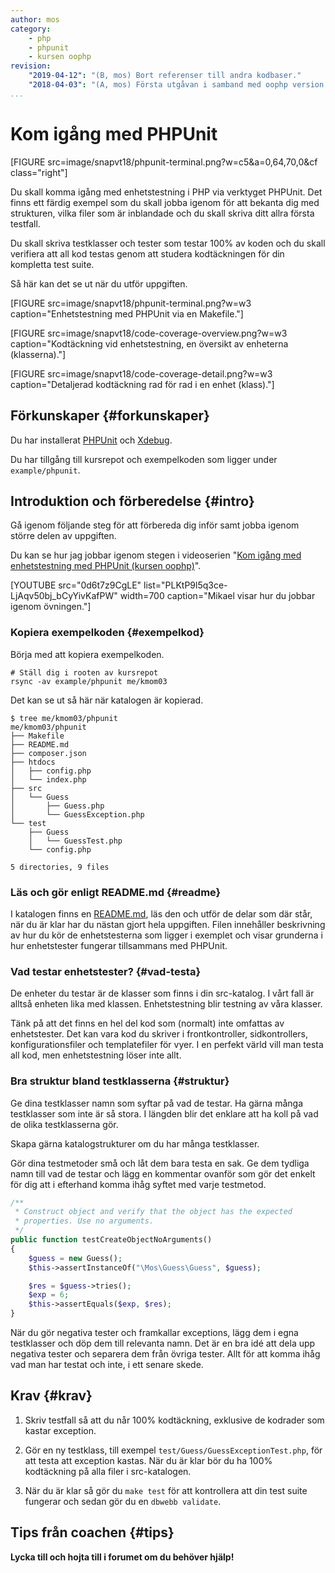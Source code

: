 ```yaml
---
author: mos
category:
    - php
    - phpunit
    - kursen oophp
revision:
    "2019-04-12": "(B, mos) Bort referenser till andra kodbaser."
    "2018-04-03": "(A, mos) Första utgåvan i samband med oophp version 4."
...
```

Kom igång med PHPUnit
==================================

[FIGURE src=image/snapvt18/phpunit-terminal.png?w=c5&a=0,64,70,0&cf class="right"]

Du skall komma igång med enhetstestning i PHP via verktyget PHPUnit. Det finns ett färdig exempel som du skall jobba igenom för att bekanta dig med strukturen, vilka filer som är inblandade och du skall skriva ditt allra första testfall.

Du skall skriva testklasser och tester som testar 100% av koden och du skall verifiera att all kod testas genom att studera kodtäckningen för din kompletta test suite.

<!--more-->

Så här kan det se ut när du utför uppgiften.

[FIGURE src=image/snapvt18/phpunit-terminal.png?w=w3 caption="Enhetstestning med PHPUnit via en Makefile."]

[FIGURE src=image/snapvt18/code-coverage-overview.png?w=w3 caption="Kodtäckning vid enhetstestning, en översikt av enheterna (klasserna)."]

[FIGURE src=image/snapvt18/code-coverage-detail.png?w=w3 caption="Detaljerad kodtäckning rad för rad i en enhet (klass)."]



Förkunskaper {#forkunskaper}
-----------------------

Du har installerat [PHPUnit](labbmiljo/phpunit) och [Xdebug](labbmiljo/xdebug).

Du har tillgång till kursrepot och exempelkoden som ligger under `example/phpunit`.



Introduktion och förberedelse {#intro}
-----------------------

Gå igenom följande steg för att förbereda dig inför samt jobba igenom större delen av uppgiften.

Du kan se hur jag jobbar igenom stegen i videoserien "[Kom igång med enhetstestning med PHPUnit (kursen oophp)](https://www.youtube.com/playlist?list=PLKtP9l5q3ce-LjAqv50bj_bCyYivKafPW)".

[YOUTUBE src="0d6t7z9CgLE" list="PLKtP9l5q3ce-LjAqv50bj_bCyYivKafPW" width=700 caption="Mikael visar hur du jobbar igenom övningen."]



### Kopiera exempelkoden {#exempelkod}

Börja med att kopiera exempelkoden.

```text
# Ställ dig i rooten av kursrepot
rsync -av example/phpunit me/kmom03
```

Det kan se ut så här när katalogen är kopierad.

```text
$ tree me/kmom03/phpunit
me/kmom03/phpunit
├── Makefile
├── README.md
├── composer.json
├── htdocs
│   ├── config.php
│   └── index.php
├── src
│   └── Guess
│       ├── Guess.php
│       └── GuessException.php
└── test
    ├── Guess
    │   └── GuessTest.php
    └── config.php

5 directories, 9 files
```



### Läs och gör enligt README.md {#readme}

I katalogen finns en [README.md](https://github.com/dbwebb-se/oophp/tree/master/example/phpunit), läs den och utför de delar som där står, när du är klar har du nästan gjort hela uppgiften. Filen innehåller beskrivning av hur du kör de enhetstesterna som ligger i exemplet och visar grunderna i hur enhetstester fungerar tillsammans med PHPUnit.



### Vad testar enhetstester? {#vad-testa}

De enheter du testar är de klasser som finns i din src-katalog. I vårt fall är alltså enheten lika med klassen. Enhetstestning blir testning av våra klasser.

Tänk på att det finns en hel del kod som (normalt) inte omfattas av enhetstester. Det kan vara kod du skriver i frontkontroller, sidkontrollers, konfigurationsfiler och templatefiler för vyer. I en perfekt värld vill man testa all kod, men enhetstestning löser inte allt.



### Bra struktur bland testklasserna {#struktur}

Ge dina testklasser namn som syftar på vad de testar. Ha gärna många testklasser som inte är så stora. I längden blir det enklare att ha koll på vad de olika testklasserna gör.

Skapa gärna katalogstrukturer om du har många testklasser.

Gör dina testmetoder små och låt dem bara testa en sak. Ge dem tydliga namn till vad de testar och lägg en kommentar ovanför som gör det enkelt för dig att i efterhand komma ihåg syftet med varje testmetod.

```php
/**
 * Construct object and verify that the object has the expected
 * properties. Use no arguments.
 */
public function testCreateObjectNoArguments()
{
    $guess = new Guess();
    $this->assertInstanceOf("\Mos\Guess\Guess", $guess);

    $res = $guess->tries();
    $exp = 6;
    $this->assertEquals($exp, $res);
}
```

När du gör negativa tester och framkallar exceptions, lägg dem i egna testklasser och döp dem till relevanta namn. Det är en bra idé att dela upp negativa tester och separera dem från övriga tester. Allt för att komma ihåg vad man har testat och inte, i ett senare skede.



Krav {#krav}
-----------------------

1. Skriv testfall så att du når 100% kodtäckning, exklusive de kodrader som kastar exception.

1. Gör en ny testklass, till exempel `test/Guess/GuessExceptionTest.php`, för att testa att exception kastas. När du är klar bör du ha 100% kodtäckning på alla filer i src-katalogen.

1. När du är klar så gör du `make test` för att kontrollera att din test suite fungerar och sedan gör du en `dbwebb validate`.



Tips från coachen {#tips}
-----------------------

**Lycka till och hojta till i forumet om du behöver hjälp!**
